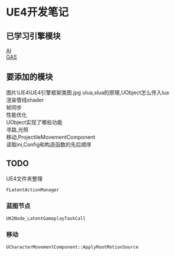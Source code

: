 # UE4开发笔记
## 已学习引擎模块
[AI](UE4/源码分析/AI/AI_01_大纲.md)  
[GAS](UE4/源码分析/GAS/GAS_01_大纲.md)  

## 要添加的模块
图片\UE4\UE4引擎框架类图.jpg
ulua,slua的原理,UObject怎么传入lua  
渲染管线shader  
帧同步  
性能优化  
UObject实现了哪些功能  
寻路,光照  
移动,ProjectileMovementComponent  
读取ini,Config和构造函数的先后顺序  

## TODO
UE4文件夹整理  

`FLatentActionManager`  

### 蓝图节点
`UK2Node_LatentGameplayTaskCall`  

### 移动
`UCharacterMovementComponent::ApplyRootMotionSource`  
